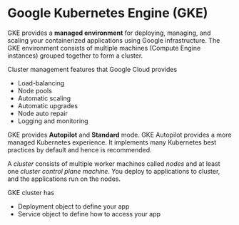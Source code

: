 # Google Kubernetes Engine (GKE)

GKE provides a **managed environment** for deploying, managing, and scaling your containerized applications using Google infrastructure. The GKE environment consists of multiple machines (Compute Engine instances) grouped together to form a cluster.


Cluster management features that Google Cloud provides
- Load-balancing
- Node pools
- Automatic scaling 
- Automatic upgrades
- Node auto repair
- Logging and monitoring

GKE provides **Autopilot** and **Standard** mode. GKE Autopilot provides a more managed Kubernetes experience. It implements many Kubernetes best practices by default and hence is recommended.

A *cluster* consists of multiple worker machines called *nodes* and at least one *cluster control plane machine*. You deploy to applications to cluster, and the applications run on the nodes.

GKE cluster has
- Deployment object to define your app
- Service object to define how to access your app
